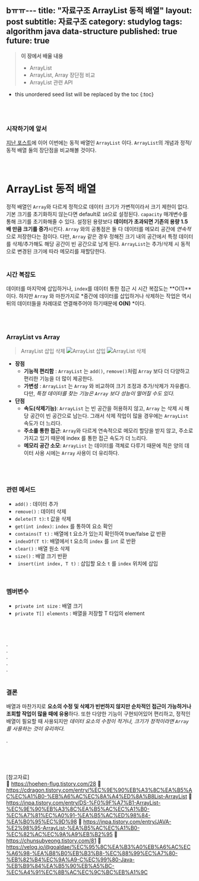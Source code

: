 bㅠㅠ---
title: "자료구조 ArrayList 동적 배열"
layout: post
subtitle: 자료구조
category: studylog
tags: algorithm java data-structure
published: true
future: true
---

> **이 장에서 배울 내용**
>
> * ArrayList
> * ArrayList, Array 장단점 비교
> * ArrayList 관련 API

<!--more-->

* this unordered seed list will be replaced by the toc
{:toc}

<br/>
<br/>

### 시작하기에 앞서
[지난 포스트](https://hye807n.github.io/studylog/Array.html)에 이어 이번에는 동적 배열인 `ArrayList` 이다. `ArrayList`의 개념과 정적/동적 배열 둘의 장단점을 비교해볼 것이다.
<br/>
<br/>
<br/>

# ArrayList 동적 배열
정적 배열인 `Array`와 다르게 정적으로 데이터 크기가 가변적이라서 크기 제한이 없다.
기본 크기를 초기화하지 않는다면 default로 `10`으로 설정된다. `capacity` 매개변수를 통해 크기를 초기화해줄 수 있다. 설정된 용량보다 **데이터가 초과되면 기존의 용량 1.5 배 만큼 크기를 증가**시킨다. 
`Array` 와의 공통점은 둘 다 데이터를 메모리 공간에 *연속적*으로 저장한다는 점이다. 다만, `Array` 같은 경우 정해진 크기 내의 공간에서 특정 데이터를 삭제/추가해도 해당 공간이 빈 공간으로 남게 된다. `ArrayList`는 추가/삭제 시 동적으로 변경된 크기에 따라 메모리를 재할당한다.
<br/>
<br/>

### 시간 복잡도
데이터를 마지막에 삽입하거나, `index`를 데이터 통한 접근 시 시간 복잡도는 **O(1)**이다. 하지만 `Array` 와 마찬가지로 *중간에 데이터를 삽입하거나 삭제하는 작업은 역시 뒤의 데이터들을 차례대로 연결해주어야 하기때문에 **O(N)** *이다.

<br/>
<br/>

### ArrayList vs Array
>   ArrayList 삽입 삭제
> ![ArrayList 삽입](https://velog.velcdn.com/images%2Fnnnyeong%2Fpost%2Ff16f66d9-4687-4421-8269-26748f45d6b7%2Fimage.png)
> ![ArrayList 삭제](https://velog.velcdn.com/images%2Fnnnyeong%2Fpost%2F724e43f2-01fe-4bf5-93f8-d0970f526781%2Fimage.png)
- **장점**
    -  **기능적 편리함** : `ArrayList` 는 `add()`, `remove()`처럼 `Array` 보다 더 다양하고 편리한 기능을 더 많이 제공한다. 
    - **가변성** : `ArrayList` 는 `Array` 와 비교하여 크기 조정과 추가/삭제가 자유롭다. 다만, *특정 데이터를 찾는 기능은 `Array` 보다 성능이 떨어질 수도 있다.*
- **단점**
    - **속도(삭제기능)**: `ArrayList` 는 빈 공간을 허용하지 않고, `Array` 는 삭제 시 해당 공간이 빈 공간으로 남는다. 그래서 삭제 작업이 많을 경우에는 `ArrayList` 속도가 더 느리다.
    - **주소를 통한 접근**: `Array`와 다르게 연속적으로 메모리 할당을 받지 않고, 주소로 가지고 있기 때문에 index 를 통한 접근 속도가 더 느리다.
    - **메모리 공간 소모**: `ArrayList` 는 데이터를 객체로 다루기 때문에 적은 양의 데이터 사용 시에는 `Array` 사용이 더 유리하다.</br>
####


<br/>
<br/>

### 관련 메서드
- `add()` : 데이터 추가
- `remove()` : 데이터 삭제
- `delete(T t)`: t 값을 삭제
- `get(int index)`: `index` 를 통하여 요소 확인
- `contains(T t)` : 배열에 t 요소가 있는지 확인하여 true/false 값 반환
- `indexOf(T t)`: 배열에서 t 요소의 `index` 를 `int` 로 반환
- `clear()` : 배열 원소 삭제
- `size()` : 배열 크기 반환
- ` insert(int index, T t)` : 삽입할 요소 `t` 를 `index` 위치에 삽입

<br/>

### 멤버변수
- `private int size` : 배열 크기
- `private T[] elements` : 배열을 저장할 T 타입의 element

<br/>
<br/>
<br/>
.<br/>
.<br/>
.<br/>
.<br/>
.<br/>
<br/>
  
### 결론
배열과 마찬가지로 **요소의 수정 및 삭제가 빈번하지 않지만 순차적인 접근이 가능하거나 조회할 작업이 많을 때에 유용**하다. 또한 다양한 기능이 구현되어있어 편리하고, 정적인 배열이 필요할 때 사용되지만 *데이터 요소의 수정이 적거나, 크기가 정적이라면 `Array`를 사용하는 것이 유리하다.*

.<br/>

<br/>
<br/>
<br/>

[참고자료]<br/> 
	https://hoehen-flug.tistory.com/28
	https://cdragon.tistory.com/entry/%EC%9E%90%EB%A3%8C%EA%B5%AC%EC%A1%B0-%EB%A6%AC%EC%8A%A4%ED%8A%B8List-ArrayList
	https://inpa.tistory.com/entry/DS-%F0%9F%A7%B1-ArrayList-%EC%9E%90%EB%A3%8C%EA%B5%AC%EC%A1%B0-%EC%A7%81%EC%A0%91-%EA%B5%AC%ED%98%84-%EA%B0%95%EC%9D%98
	https://inpa.tistory.com/entry/JAVA-%E2%98%95-ArrayList-%EA%B5%AC%EC%A1%B0-%EC%82%AC%EC%9A%A9%EB%B2%95
	https://chunsubyeong.tistory.com/81
	https://velog.io/@goaldae/%EC%95%8C%EA%B3%A0%EB%A6%AC%EC%A6%98-%EA%B8%B0%EB%B3%B8-%EC%88%99%EC%A7%80-%EB%82%B4%EC%9A%A9-C%EC%99%80-Java-%EB%B9%84%EA%B5%90%EB%A5%BC-%EC%A4%91%EC%8B%AC%EC%9C%BC%EB%A1%9C
